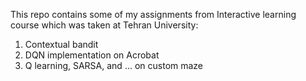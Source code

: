 This repo contains some of my assignments from Interactive learning course which was taken at Tehran University:
1. Contextual bandit
2. DQN implementation on Acrobat
3. Q learning, SARSA, and ... on custom maze
